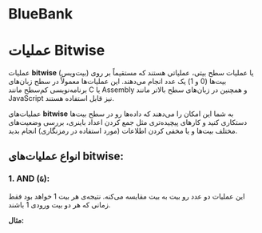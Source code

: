 # BlueBank

# عملیات Bitwise

عملیات **bitwise** (بیت‌ویس) یا عملیات سطح بیتی، عملیاتی هستند که مستقیماً بر روی بیت‌ها (0 و 1) یک عدد انجام می‌دهند. این عملیات‌ها معمولاً در سطح زبان‌های برنامه‌نویسی کم‌سطح مانند C یا Assembly و همچنین در زبان‌های سطح بالاتر مانند JavaScript نیز قابل استفاده هستند.

عملیات‌های **bitwise** به شما این امکان را می‌دهند که داده‌ها رو در سطح بیت‌ها دستکاری کنید و کارهای پیچیده‌تری مثل جمع کردن اعداد باینری، بررسی وضعیت‌های مختلف بیت‌ها و یا مخفی کردن اطلاعات (مورد استفاده در رمزنگاری) انجام بدید.

## انواع عملیات‌های **bitwise**:

### 1. AND (`&`):
این عملیات دو عدد رو بیت به بیت مقایسه می‌کنه. نتیجه‌ی هر بیت 1 خواهد بود فقط زمانی که هر دو بیت ورودی 1 باشند.

**مثال:**


